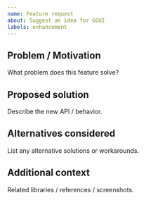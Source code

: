 ```yaml
---
name: Feature request
about: Suggest an idea for GGUI
labels: enhancement
---
```


## Problem / Motivation
What problem does this feature solve?

## Proposed solution
Describe the new API / behavior.

## Alternatives considered
List any alternative solutions or workarounds.

## Additional context
Related libraries / references / screenshots.

